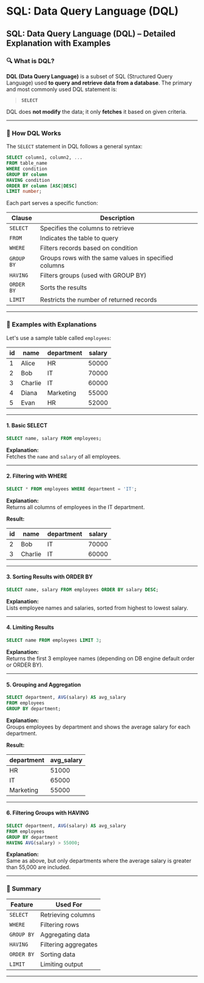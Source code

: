 # SQL: Data Query Language (DQL)

## SQL: Data Query Language (DQL) – Detailed Explanation with Examples

### 🔍 What is DQL?

**DQL (Data Query Language)** is a subset of SQL (Structured Query Language) used **to query and retrieve data from a database**. The primary and most commonly used DQL statement is:

> **`SELECT`**

DQL does **not modify** the data; it only **fetches** it based on given criteria.

---

### 🔧 How DQL Works

The `SELECT` statement in DQL follows a general syntax:

```sql
SELECT column1, column2, ...
FROM table_name
WHERE condition
GROUP BY column
HAVING condition
ORDER BY column [ASC|DESC]
LIMIT number;
```

Each part serves a specific function:

| Clause      | Description                                           |
|-------------|-------------------------------------------------------|
| `SELECT`    | Specifies the columns to retrieve                     |
| `FROM`      | Indicates the table to query                          |
| `WHERE`     | Filters records based on condition                    |
| `GROUP BY`  | Groups rows with the same values in specified columns |
| `HAVING`    | Filters groups (used with GROUP BY)                   |
| `ORDER BY`  | Sorts the results                                     |
| `LIMIT`     | Restricts the number of returned records              |

---

### 🧪 Examples with Explanations

Let's use a sample table called `employees`:

| id | name      | department | salary |
|----|-----------|------------|--------|
| 1  | Alice     | HR         | 50000  |
| 2  | Bob       | IT         | 70000  |
| 3  | Charlie   | IT         | 60000  |
| 4  | Diana     | Marketing  | 55000  |
| 5  | Evan      | HR         | 52000  |

---

#### 1. **Basic SELECT**

```sql
SELECT name, salary FROM employees;
```

**Explanation:**  
Fetches the `name` and `salary` of all employees.

---

#### 2. **Filtering with WHERE**

```sql
SELECT * FROM employees WHERE department = 'IT';
```

**Explanation:**  
Returns all columns of employees in the IT department.

**Result:**

| id | name    | department | salary |
|----|---------|------------|--------|
| 2  | Bob     | IT         | 70000  |
| 3  | Charlie | IT         | 60000  |

---

#### 3. **Sorting Results with ORDER BY**

```sql
SELECT name, salary FROM employees ORDER BY salary DESC;
```

**Explanation:**  
Lists employee names and salaries, sorted from highest to lowest salary.

---

#### 4. **Limiting Results**

```sql
SELECT name FROM employees LIMIT 3;
```

**Explanation:**  
Returns the first 3 employee names (depending on DB engine default order or ORDER BY).

---

#### 5. **Grouping and Aggregation**

```sql
SELECT department, AVG(salary) AS avg_salary
FROM employees
GROUP BY department;
```

**Explanation:**  
Groups employees by department and shows the average salary for each department.

**Result:**

| department | avg_salary |
|------------|------------|
| HR         | 51000      |
| IT         | 65000      |
| Marketing  | 55000      |

---

#### 6. **Filtering Groups with HAVING**

```sql
SELECT department, AVG(salary) AS avg_salary
FROM employees
GROUP BY department
HAVING AVG(salary) > 55000;
```

**Explanation:**  
Same as above, but only departments where the average salary is greater than 55,000 are included.

---

### 🧠 Summary

| Feature        | Used For |
|----------------|----------|
| `SELECT`       | Retrieving columns |
| `WHERE`        | Filtering rows |
| `GROUP BY`     | Aggregating data |
| `HAVING`       | Filtering aggregates |
| `ORDER BY`     | Sorting data |
| `LIMIT`        | Limiting output |

---

